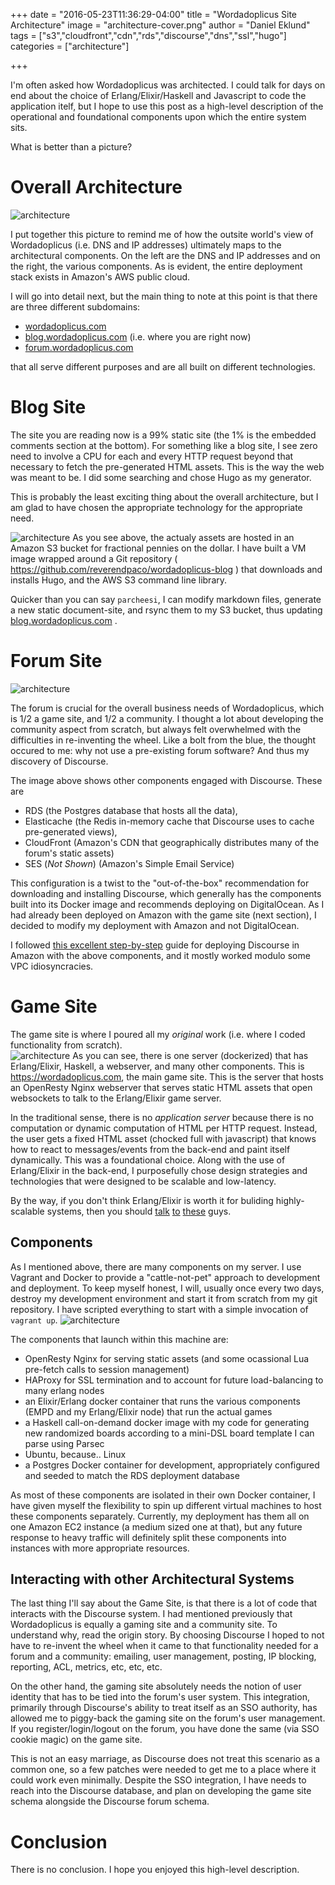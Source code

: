 +++
date = "2016-05-23T11:36:29-04:00"
title = "Wordadoplicus Site Architecture"
image = "architecture-cover.png"
author = "Daniel Eklund"
tags = ["s3","cloudfront","cdn","rds","discourse","dns","ssl","hugo"]
categories = ["architecture"]


+++

I'm often asked how Wordadoplicus was architected.
I could talk for days on end about the choice of
Erlang/Elixir/Haskell and Javascript to code the application itelf, but I hope to
use this post as a high-level description of the operational and foundational
components upon which the entire system sits.

What is better than a picture?
# Overall Architecture
 ![architecture](/images/architecture.png)

I put together this picture to remind me of how the outsite world's view of
Wordadoplicus (i.e. DNS and IP addresses) ultimately maps to the architectural
components.  On the left are the DNS and IP addresses and on the right, the
various components.  As is evident, the entire deployment stack exists in 
Amazon's AWS public cloud.  

I will go into detail next, but the main thing to note at this point is that there
are three different subdomains:
  
  * [ wordadoplicus.com ](https://wordadoplicus.com)
  * [ blog.wordadoplicus.com](https://blog.wordadoplicus.com)   (i.e. where you are right now)
  * [forum.wordadoplicus.com](https://forum.wordadoplicus.com)

that all serve different purposes and are all built on different technologies.

# Blog Site

The site you are reading now is a 99% static site (the 1% is the embedded
comments section at the bottom).  For something like a blog site, I see zero
need to involve a CPU for each and every HTTP request beyond that necessary to fetch
the pre-generated HTML assets.  This is the way the web was meant to be.  I did
some searching and chose Hugo as my generator. 

This is probably the least exciting thing about the overall architecture, but I am
glad to have chosen the appropriate technology for the appropriate need.

 ![architecture](/images/architecture-hugo.png)
As you see above, the actualy assets are hosted in an Amazon S3 bucket for
fractional pennies on the dollar.  I have built a VM image wrapped around a Git
repository ( https://github.com/reverendpaco/wordadoplicus-blog ) that downloads and installs Hugo, 
and the AWS S3 command line library. 

Quicker than you can say ```parcheesi```, I can modify markdown files, generate a new static document-site,
and rsync them to my S3 bucket, thus updating [ blog.wordadoplicus.com](https://blog.wordadoplicus.com) .
# Forum Site
 ![architecture](/images/architecture-discourse.png) 

The forum is crucial for
the overall business needs of Wordadoplicus, which is 1/2 a game site, and 1/2
a community.  I thought a lot about developing the community aspect from
scratch, but always felt overwhelmed with the difficulties in re-inventing the
wheel.  Like a bolt from the blue, the thought occured to me: why not use a
pre-existing forum software?  And thus my discovery of Discourse. 

The image above shows other components engaged with Discourse.  These are 

  * RDS (the Postgres database that hosts all the data),
  * Elasticache (the Redis in-memory cache that Discourse uses to cache pre-generated views),
  * CloudFront (Amazon's CDN that geographically distributes many of the forum's static assets)
  * SES (*Not Shown*) (Amazon's Simple Email Service)

This configuration is a twist to the "out-of-the-box" recommendation for downloading and 
installing Discourse, which generally has the components built into its Docker image and recommends
deploying on DigitalOcean. As I had already been deployed on Amazon with the game site (next section),
I decided to modify my deployment with Amazon and not DigitalOcean. 

I followed [this excellent step-by-step](http://stroupaloop.com/blog/discourse-setup-using-aws/) guide 
for deploying Discourse in Amazon with the above components, and it mostly worked modulo some
VPC idiosyncracies.

# Game Site
The game site is where I poured all my *original* work (i.e. where I coded functionality from scratch).  
 ![architecture](/images/architecture-gamesite.png)
As you can see, there is one server (dockerized) that has Erlang/Elixir,
Haskell, a webserver, and many other components.  This is https://wordadoplicus.com,  the
main game site.  This is the
server that hosts an OpenResty Nginx webserver that serves
static HTML assets that open websockets to talk to the Erlang/Elixir game
server.

In the traditional sense, there is no *application server* because there is no
computation or dynamic computation of HTML per HTTP request.  Instead, the user
gets a fixed HTML asset (chocked full with javascript) that knows how to react
to messages/events from the back-end and paint itself dynamically.  This was a
foundational choice.  Along with the use of Erlang/Elixir in the back-end, I
purposefully chose design strategies and technologies that were designed to be scalable and
low-latency.  

By the way, if you don't think Erlang/Elixir is worth it for buliding highly-scalable systems, then 
you should [ talk](http://highscalability.com/blog/2014/2/26/the-whatsapp-architecture-facebook-bought-for-19-billion.html) [to](https://vimeo.com/44312354) [these](http://www.wired.com/2015/09/whatsapp-serves-900-million-users-50-engineers/) guys.

## Components
As I mentioned above, there are many components on my server.  I use Vagrant and Docker
to provide a "cattle-not-pet" approach to development and deployment.  To
keep myself honest, I will, usually once every two days, destroy my development environment
and start it from scratch from my git repository.  I have scripted everything to
start with a simple invocation of ```vagrant up```.
 ![architecture](/images/architecture-components.png)

The components that launch within this machine are:

* OpenResty Nginx for serving static assets (and some ocassional Lua pre-fetch calls to session management)
* HAProxy for SSL termination and to account for future load-balancing to many erlang nodes
* an Elixir/Erlang docker container that runs the various components (EMPD and my Erlang/Elixir node) that run the actual games
* a Haskell call-on-demand docker image with my code for generating new randomized boards according to a mini-DSL board template I can parse using Parsec
* Ubuntu, because.. Linux
* a Postgres Docker container for development, appropriately configured and seeded to match the RDS deployment database

As most of these components are isolated in their own Docker container, I have given myself the flexibility to spin
up different virtual machines to host these components separately.  Currently, my deployment has them all on one
Amazon EC2 instance (a medium sized one at that), but any future response to heavy traffic will definitely split these 
components into instances with more appropriate resources.


## Interacting with other Architectural Systems
The last thing I'll say about the Game Site, is that there is a lot of code that interacts with the Discourse system. 
I had mentioned previously that Wordadoplicus is equally a gaming site and a community site.  To understand why, read the origin story.  By choosing Discourse I hoped to not have to re-invent the wheel when it came to that functionality
needed for a forum and a community:  emailing, user management, posting, IP blocking, reporting, ACL, metrics, etc, etc, etc.

On the other hand, the gaming site absolutely needs the notion of user identity that has to be tied into the forum's
user system.  This integration, primarily through Discourse's ability to treat itself as an SSO authority, has allowed
me to piggy-back the gaming site on the forum's user management.  If you register/login/logout on the forum, you have
done the same (via SSO cookie magic) on the game site.   

This is not an easy marriage, as Discourse does not treat this scenario as a common one, so a few patches were needed to 
get me to a place where it could work even minimally. Despite the SSO integration, I have needs to reach into the 
Discourse database, and plan on developing the game site schema alongside the Discourse forum schema.

# Conclusion
There is no conclusion.  I hope you enjoyed this high-level description.

<div id='discourse-comments'></div>

<script type="text/javascript">
  DiscourseEmbed = { discourseUrl: 'https://forum.wordadoplicus.com/',
                     topicId: 102 };

  (function() {
    var d = document.createElement('script'); d.type = 'text/javascript'; d.async = true;
    d.src = DiscourseEmbed.discourseUrl + 'javascripts/embed.js';
    (document.getElementsByTagName('head')[0] || document.getElementsByTagName('body')[0]).appendChild(d);
  })();
</script>

